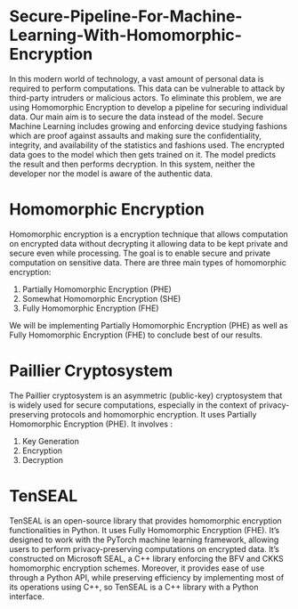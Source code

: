 # Secure-Pipeline-For-Machine-Learning-With-Homomorphic-Encryption

In this modern world of technology, a vast amount of personal data is required to perform computations. This data can be vulnerable to attack by third-party intruders or malicious actors. To eliminate this problem, we are using Homomorphic Encryption to develop a pipeline for securing individual data. Our main aim is to secure the data instead of the model. Secure Machine Learning includes growing and enforcing device studying fashions which are proof against assaults and making sure the confidentiality, integrity, and availability of the statistics and fashions used. The encrypted data goes to the model which then gets trained on it. The model predicts the result and then performs decryption. In this system, neither the developer nor the model is aware of the authentic data.

# Homomorphic Encryption

Homomorphic encryption is a encryption technique that allows computation on encrypted data without decrypting it allowing data to be kept private and secure even while processing. The goal is to enable secure and private computation on sensitive data. There are three main types of homomorphic encryption:

1. Partially Homomorphic Encryption (PHE)
2. Somewhat Homomorphic Encryption (SHE)
3. Fully Homomorphic Encryption (FHE)

We will be implementing Partially Homomorphic Encryption (PHE) as well as Fully Homomorphic Encryption (FHE) to conclude best of our results.

# Paillier Cryptosystem

The Paillier cryptosystem is an asymmetric (public-key) cryptosystem that is widely used for secure computations, especially in the context of privacy-preserving protocols and homomorphic encryption. It uses Partially Homomorphic Encryption (PHE). It involves :

1. Key Generation
2. Encryption
3. Decryption

# TenSEAL

TenSEAL is an open-source library that provides homomorphic encryption functionalities in Python. It uses Fully Homomorphic Encryption (FHE). It’s designed to work with the PyTorch machine learning framework, allowing users to perform privacy-preserving computations on encrypted data. It’s constructed on Microsoft SEAL, a C++ library enforcing the BFV and CKKS homomorphic encryption schemes. Moreover, it provides ease of use through a Python API, while preserving efficiency by implementing most of its operations using C++, so TenSEAL is a C++ library with a Python interface.


